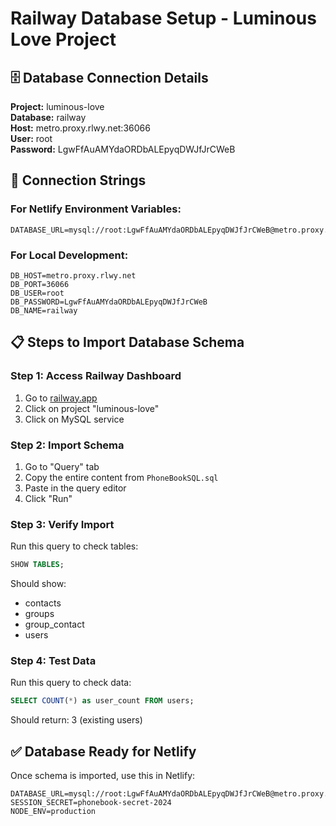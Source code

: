 # Railway Database Setup - Luminous Love Project

## 🗄️ Database Connection Details

**Project:** luminous-love  
**Database:** railway  
**Host:** metro.proxy.rlwy.net:36066  
**User:** root  
**Password:** LgwFfAuAMYdaORDbALEpyqDWJfJrCWeB

## 🔗 Connection Strings

### For Netlify Environment Variables:
```
DATABASE_URL=mysql://root:LgwFfAuAMYdaORDbALEpyqDWJfJrCWeB@metro.proxy.rlwy.net:36066/railway
```

### For Local Development:
```
DB_HOST=metro.proxy.rlwy.net
DB_PORT=36066
DB_USER=root
DB_PASSWORD=LgwFfAuAMYdaORDbALEpyqDWJfJrCWeB
DB_NAME=railway
```

## 📋 Steps to Import Database Schema

### Step 1: Access Railway Dashboard
1. Go to [railway.app](https://railway.app)
2. Click on project "luminous-love"
3. Click on MySQL service

### Step 2: Import Schema
1. Go to "Query" tab
2. Copy the entire content from `PhoneBookSQL.sql`
3. Paste in the query editor
4. Click "Run"

### Step 3: Verify Import
Run this query to check tables:
```sql
SHOW TABLES;
```

Should show:
- contacts
- groups
- group_contact
- users

### Step 4: Test Data
Run this query to check data:
```sql
SELECT COUNT(*) as user_count FROM users;
```

Should return: 3 (existing users)

## ✅ Database Ready for Netlify

Once schema is imported, use this in Netlify:
```
DATABASE_URL=mysql://root:LgwFfAuAMYdaORDbALEpyqDWJfJrCWeB@metro.proxy.rlwy.net:36066/railway
SESSION_SECRET=phonebook-secret-2024
NODE_ENV=production
```
